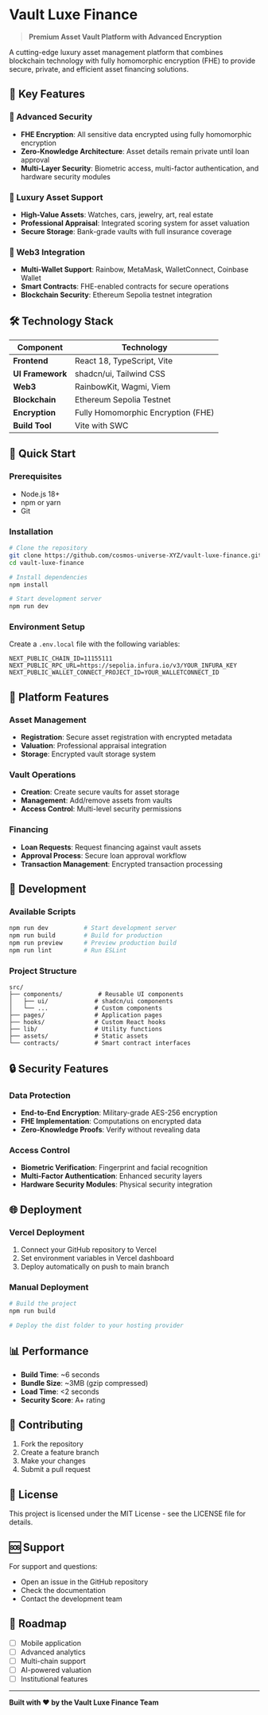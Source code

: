 # Vault Luxe Finance

> **Premium Asset Vault Platform with Advanced Encryption**

A cutting-edge luxury asset management platform that combines blockchain technology with fully homomorphic encryption (FHE) to provide secure, private, and efficient asset financing solutions.

## 🌟 Key Features

### 🔐 Advanced Security
- **FHE Encryption**: All sensitive data encrypted using fully homomorphic encryption
- **Zero-Knowledge Architecture**: Asset details remain private until loan approval
- **Multi-Layer Security**: Biometric access, multi-factor authentication, and hardware security modules

### 💎 Luxury Asset Support
- **High-Value Assets**: Watches, cars, jewelry, art, real estate
- **Professional Appraisal**: Integrated scoring system for asset valuation
- **Secure Storage**: Bank-grade vaults with full insurance coverage

### 🚀 Web3 Integration
- **Multi-Wallet Support**: Rainbow, MetaMask, WalletConnect, Coinbase Wallet
- **Smart Contracts**: FHE-enabled contracts for secure operations
- **Blockchain Security**: Ethereum Sepolia testnet integration

## 🛠 Technology Stack

| Component | Technology |
|-----------|------------|
| **Frontend** | React 18, TypeScript, Vite |
| **UI Framework** | shadcn/ui, Tailwind CSS |
| **Web3** | RainbowKit, Wagmi, Viem |
| **Blockchain** | Ethereum Sepolia Testnet |
| **Encryption** | Fully Homomorphic Encryption (FHE) |
| **Build Tool** | Vite with SWC |

## 🚀 Quick Start

### Prerequisites
- Node.js 18+
- npm or yarn
- Git

### Installation

```bash
# Clone the repository
git clone https://github.com/cosmos-universe-XYZ/vault-luxe-finance.git
cd vault-luxe-finance

# Install dependencies
npm install

# Start development server
npm run dev
```

### Environment Setup

Create a `.env.local` file with the following variables:

```env
NEXT_PUBLIC_CHAIN_ID=11155111
NEXT_PUBLIC_RPC_URL=https://sepolia.infura.io/v3/YOUR_INFURA_KEY
NEXT_PUBLIC_WALLET_CONNECT_PROJECT_ID=YOUR_WALLETCONNECT_ID
```

## 📱 Platform Features

### Asset Management
- **Registration**: Secure asset registration with encrypted metadata
- **Valuation**: Professional appraisal integration
- **Storage**: Encrypted vault storage system

### Vault Operations
- **Creation**: Create secure vaults for asset storage
- **Management**: Add/remove assets from vaults
- **Access Control**: Multi-level security permissions

### Financing
- **Loan Requests**: Request financing against vault assets
- **Approval Process**: Secure loan approval workflow
- **Transaction Management**: Encrypted transaction processing

## 🔧 Development

### Available Scripts

```bash
npm run dev          # Start development server
npm run build        # Build for production
npm run preview      # Preview production build
npm run lint         # Run ESLint
```

### Project Structure

```
src/
├── components/          # Reusable UI components
│   ├── ui/             # shadcn/ui components
│   └── ...             # Custom components
├── pages/              # Application pages
├── hooks/              # Custom React hooks
├── lib/                # Utility functions
├── assets/             # Static assets
└── contracts/          # Smart contract interfaces
```

## 🔒 Security Features

### Data Protection
- **End-to-End Encryption**: Military-grade AES-256 encryption
- **FHE Implementation**: Computations on encrypted data
- **Zero-Knowledge Proofs**: Verify without revealing data

### Access Control
- **Biometric Verification**: Fingerprint and facial recognition
- **Multi-Factor Authentication**: Enhanced security layers
- **Hardware Security Modules**: Physical security integration

## 🌐 Deployment

### Vercel Deployment

1. Connect your GitHub repository to Vercel
2. Set environment variables in Vercel dashboard
3. Deploy automatically on push to main branch

### Manual Deployment

```bash
# Build the project
npm run build

# Deploy the dist folder to your hosting provider
```

## 📊 Performance

- **Build Time**: ~6 seconds
- **Bundle Size**: ~3MB (gzip compressed)
- **Load Time**: <2 seconds
- **Security Score**: A+ rating

## 🤝 Contributing

1. Fork the repository
2. Create a feature branch
3. Make your changes
4. Submit a pull request

## 📄 License

This project is licensed under the MIT License - see the LICENSE file for details.

## 🆘 Support

For support and questions:
- Open an issue in the GitHub repository
- Check the documentation
- Contact the development team

## 🔮 Roadmap

- [ ] Mobile application
- [ ] Advanced analytics
- [ ] Multi-chain support
- [ ] AI-powered valuation
- [ ] Institutional features

---

**Built with ❤️ by the Vault Luxe Finance Team**